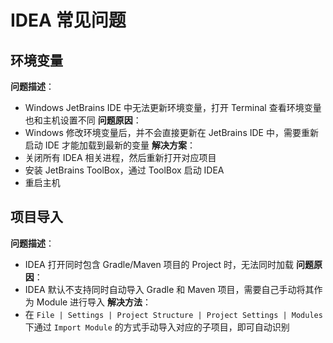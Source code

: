 # IDEA 常见问题

## 环境变量

**问题描述**：
- Windows JetBrains IDE 中无法更新环境变量，打开 Terminal 查看环境变量也和主机设置不同
**问题原因**：
- Windows 修改环境变量后，并不会直接更新在 JetBrains IDE 中，需要重新启动 IDE 才能加载到最新的变量
**解决方案**：
- 关闭所有 IDEA 相关进程，然后重新打开对应项目
- 安装 JetBrains ToolBox，通过 ToolBox 启动 IDEA
- 重启主机

## 项目导入

**问题描述**：
- IDEA 打开同时包含 Gradle/Maven 项目的 Project 时，无法同时加载
**问题原因**：
- IDEA 默认不支持同时自动导入 Gradle 和 Maven 项目，需要自己手动将其作为 Module 进行导入
**解决方法**：
- 在 `File | Settings | Project Structure | Project Settings | Modules` 下通过 `Import Module` 的方式手动导入对应的子项目，即可自动识别